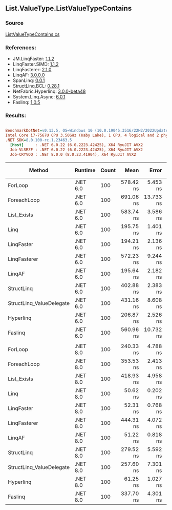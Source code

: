 ﻿## List.ValueType.ListValueTypeContains

### Source
[ListValueTypeContains.cs](../LinqBenchmarks/List/ValueType/ListValueTypeContains.cs)

### References:
- JM.LinqFaster: [1.1.2](https://www.nuget.org/packages/JM.LinqFaster/1.1.2)
- LinqFaster.SIMD: [1.1.2](https://www.nuget.org/packages/LinqFaster.SIMD/1.0.3)
- LinqFasterer: [2.1.0](https://www.nuget.org/packages/LinqFasterer/2.1.0)
- LinqAF: [3.0.0.0](https://www.nuget.org/packages/LinqAF/3.0.0.0)
- SpanLinq: [0.0.1](https://www.nuget.org/packages/SpanLinq/0.0.1)
- StructLinq.BCL: [0.28.1](https://www.nuget.org/packages/StructLinq/0.28.1)
- NetFabric.Hyperlinq: [3.0.0-beta48](https://www.nuget.org/packages/NetFabric.Hyperlinq/3.0.0-beta48)
- System.Linq.Async: [6.0.1](https://www.nuget.org/packages/System.Linq.Async/6.0.1)
- Faslinq: [1.0.5](https://www.nuget.org/packages/Faslinq/1.0.5)

### Results:
``` ini

BenchmarkDotNet=v0.13.5, OS=Windows 10 (10.0.19045.3516/22H2/2022Update)
Intel Core i7-7567U CPU 3.50GHz (Kaby Lake), 1 CPU, 4 logical and 2 physical cores
.NET SDK=8.0.100-rc.1.23463.5
  [Host]     : .NET 6.0.22 (6.0.2223.42425), X64 RyuJIT AVX2
  Job-VLSRZF : .NET 6.0.22 (6.0.2223.42425), X64 RyuJIT AVX2
  Job-CRYVOQ : .NET 8.0.0 (8.0.23.41904), X64 RyuJIT AVX2


```
|                   Method |  Runtime | Count |      Mean |     Error |    StdDev |    Median |        Ratio | RatioSD |   Gen0 | Allocated | Alloc Ratio |
|------------------------- |--------- |------ |----------:|----------:|----------:|----------:|-------------:|--------:|-------:|----------:|------------:|
|                  ForLoop | .NET 6.0 |   100 | 578.42 ns |  5.453 ns |  4.554 ns | 576.75 ns |     baseline |         |      - |         - |          NA |
|              ForeachLoop | .NET 6.0 |   100 | 691.06 ns | 13.733 ns | 24.764 ns | 679.97 ns | 1.20x slower |   0.04x |      - |         - |          NA |
|              List_Exists | .NET 6.0 |   100 | 583.74 ns |  3.586 ns |  2.994 ns | 582.25 ns | 1.01x slower |   0.01x | 0.0305 |      64 B |          NA |
|                     Linq | .NET 6.0 |   100 | 195.75 ns |  1.401 ns |  1.242 ns | 195.20 ns | 2.95x faster |   0.03x |      - |         - |          NA |
|               LinqFaster | .NET 6.0 |   100 | 194.21 ns |  2.136 ns |  1.784 ns | 193.83 ns | 2.98x faster |   0.04x |      - |         - |          NA |
|             LinqFasterer | .NET 6.0 |   100 | 572.23 ns |  9.244 ns | 11.691 ns | 572.02 ns | 1.02x faster |   0.02x | 3.0670 |    6424 B |          NA |
|                   LinqAF | .NET 6.0 |   100 | 195.64 ns |  2.182 ns |  1.935 ns | 195.52 ns | 2.96x faster |   0.03x |      - |         - |          NA |
|               StructLinq | .NET 6.0 |   100 | 402.88 ns |  2.383 ns |  1.990 ns | 402.46 ns | 1.44x faster |   0.01x | 0.0191 |      40 B |          NA |
| StructLinq_ValueDelegate | .NET 6.0 |   100 | 431.16 ns |  8.608 ns | 16.585 ns | 423.20 ns | 1.32x faster |   0.07x |      - |         - |          NA |
|                Hyperlinq | .NET 6.0 |   100 | 206.87 ns |  2.526 ns |  2.109 ns | 206.16 ns | 2.80x faster |   0.03x | 0.0153 |      32 B |          NA |
|                  Faslinq | .NET 6.0 |   100 | 560.96 ns | 10.732 ns |  8.962 ns | 558.62 ns | 1.03x faster |   0.02x | 0.0305 |      64 B |          NA |
|                          |          |       |           |           |           |           |              |         |        |           |             |
|                  ForLoop | .NET 8.0 |   100 | 240.33 ns |  4.788 ns |  3.999 ns | 239.62 ns |     baseline |         |      - |         - |          NA |
|              ForeachLoop | .NET 8.0 |   100 | 353.53 ns |  2.413 ns |  2.015 ns | 352.77 ns | 1.47x slower |   0.02x |      - |         - |          NA |
|              List_Exists | .NET 8.0 |   100 | 418.93 ns |  4.958 ns |  4.870 ns | 417.45 ns | 1.75x slower |   0.04x | 0.0305 |      64 B |          NA |
|                     Linq | .NET 8.0 |   100 |  50.62 ns |  0.202 ns |  0.198 ns |  50.60 ns | 4.75x faster |   0.08x |      - |         - |          NA |
|               LinqFaster | .NET 8.0 |   100 |  52.31 ns |  0.768 ns |  0.754 ns |  51.99 ns | 4.59x faster |   0.11x |      - |         - |          NA |
|             LinqFasterer | .NET 8.0 |   100 | 444.31 ns |  4.072 ns |  3.401 ns | 442.72 ns | 1.85x slower |   0.03x | 3.0670 |    6424 B |          NA |
|                   LinqAF | .NET 8.0 |   100 |  51.22 ns |  0.818 ns |  0.639 ns |  50.93 ns | 4.69x faster |   0.11x |      - |         - |          NA |
|               StructLinq | .NET 8.0 |   100 | 279.52 ns |  5.592 ns |  5.492 ns | 277.47 ns | 1.17x slower |   0.03x | 0.0191 |      40 B |          NA |
| StructLinq_ValueDelegate | .NET 8.0 |   100 | 257.60 ns |  7.301 ns | 19.234 ns | 267.84 ns | 1.01x faster |   0.07x |      - |         - |          NA |
|                Hyperlinq | .NET 8.0 |   100 |  61.25 ns |  1.027 ns |  0.802 ns |  61.01 ns | 3.93x faster |   0.09x | 0.0153 |      32 B |          NA |
|                  Faslinq | .NET 8.0 |   100 | 337.70 ns |  4.301 ns |  3.591 ns | 336.48 ns | 1.41x slower |   0.02x | 0.0305 |      64 B |          NA |

